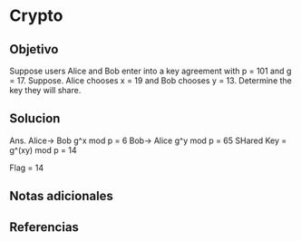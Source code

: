 # Crypto
## Objetivo
Suppose users Alice and Bob enter into a key agreement with p = 101 and g = 17. Suppose. Alice chooses x = 19 and Bob chooses y = 13. Determine the key they will share.

## Solucion

Ans.
Alice-> Bob g^x mod p = 6
Bob-> Alice g^y mod p = 65
SHared Key = g^(xy) mod p = 14

Flag = 14

## Notas adicionales
## Referencias 

